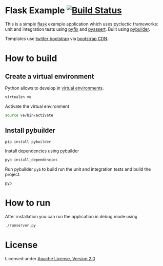 # Flask Example [![Build Status](https://secure.travis-ci.org/pyclectic/flask-example.png)](http://travis-ci.org/pyclectic/flask-example)

This is a simple [flask](http://flask.pocoo.org/) example application which uses pyclectic frameworks:
unit and integration tests using [pyfix](http://github.com/pyclectic/pyfix)
and [pyassert](http://github.com/pyclectic/pyassert). Built using [pybuilder](http://pybuilder.github.com).

Templates use [twitter bootstrap](http://twitter.github.com/bootstrap/) via [bootstrap CDN](http://bootstrapcdn.com).

# How to build

## Create a virtual environment

Python allows to develop in [virtual environments](http://pypi.python.org/pypi/virtualenv).

```bash
virtualen ve
```

Activate the virtual environment

```bash
source ve/bin/activate
```

## Install pybuilder

```bash
pip install pybuilder
```

 Install dependencies using pybuilder
```bash
pyb install_dependencies
```

Run pybuilder `pyb` to build run the unit and integration tests and build the project.
```bash
pyb
```

# How to run

After installation you can run the application in debug mode using
```bash
./runserver.py
```

# License

Licensed under [Apache License, Version 2.0](http://www.apache.org/licenses/LICENSE-2.0.html)
